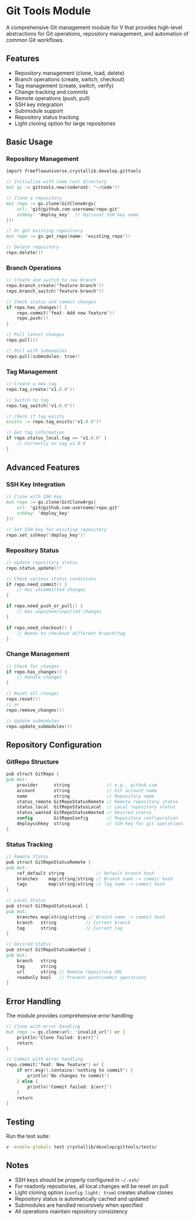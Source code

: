 # Git Tools Module

A comprehensive Git management module for V that provides high-level abstractions for Git operations, repository management, and automation of common Git workflows.

## Features

- Repository management (clone, load, delete)
- Branch operations (create, switch, checkout)
- Tag management (create, switch, verify)
- Change tracking and commits
- Remote operations (push, pull)
- SSH key integration
- Submodule support
- Repository status tracking
- Light cloning option for large repositories

## Basic Usage

### Repository Management

```v
import freeflowuniverse.crystallib.develop.gittools

// Initialize with code root directory
mut gs := gittools.new(coderoot: '~/code')!

// Clone a repository
mut repo := gs.clone(GitCloneArgs{
    url: 'git@github.com:username/repo.git'
    sshkey: 'deploy_key'  // Optional SSH key name
})!

// Or get existing repository
mut repo := gs.get_repo(name: 'existing_repo')!

// Delete repository
repo.delete()!
```

### Branch Operations

```v
// Create and switch to new branch
repo.branch_create('feature-branch')!
repo.branch_switch('feature-branch')!

// Check status and commit changes
if repo.has_changes() {
    repo.commit('feat: Add new feature')!
    repo.push()!
}

// Pull latest changes
repo.pull()!

// Pull with submodules
repo.pull(submodules: true)!
```

### Tag Management

```v
// Create a new tag
repo.tag_create('v1.0.0')!

// Switch to tag
repo.tag_switch('v1.0.0')!

// Check if tag exists
exists := repo.tag_exists('v1.0.0')!

// Get tag information
if repo.status_local.tag == 'v1.0.0' {
    // Currently on tag v1.0.0
}
```

## Advanced Features

### SSH Key Integration

```v
// Clone with SSH key
mut repo := gs.clone(GitCloneArgs{
    url: 'git@github.com:username/repo.git'
    sshkey: 'deploy_key'
})!

// Set SSH key for existing repository
repo.set_sshkey('deploy_key')!
```

### Repository Status

```v
// Update repository status
repo.status_update()!

// Check various status conditions
if repo.need_commit() {
    // Has uncommitted changes
}

if repo.need_push_or_pull() {
    // Has unpushed/unpulled changes
}

if repo.need_checkout() {
    // Needs to checkout different branch/tag
}
```

### Change Management

```v
// Check for changes
if repo.has_changes() {
    // Handle changes
}

// Reset all changes
repo.reset()!
// or
repo.remove_changes()!

// Update submodules
repo.update_submodules()!
```

## Repository Configuration

### GitRepo Structure

```v
pub struct GitRepo {
pub mut:
    provider      string              // e.g., github.com
    account       string              // Git account name
    name          string              // Repository name
    status_remote GitRepoStatusRemote // Remote repository status
    status_local  GitRepoStatusLocal  // Local repository status
    status_wanted GitRepoStatusWanted // Desired status
    config        GitRepoConfig       // Repository configuration
    deploysshkey  string              // SSH key for git operations
}
```

### Status Tracking

```v
// Remote Status
pub struct GitRepoStatusRemote {
pub mut:
    ref_default string            // Default branch hash
    branches    map[string]string // Branch name -> commit hash
    tags        map[string]string // Tag name -> commit hash
}

// Local Status
pub struct GitRepoStatusLocal {
pub mut:
    branches map[string]string // Branch name -> commit hash
    branch   string           // Current branch
    tag      string           // Current tag
}

// Desired Status
pub struct GitRepoStatusWanted {
pub mut:
    branch   string
    tag      string
    url      string // Remote repository URL
    readonly bool   // Prevent push/commit operations
}
```

## Error Handling

The module provides comprehensive error handling:

```v
// Clone with error handling
mut repo := gs.clone(url: 'invalid_url') or {
    println('Clone failed: ${err}')
    return
}

// Commit with error handling
repo.commit('feat: New feature') or {
    if err.msg().contains('nothing to commit') {
        println('No changes to commit')
    } else {
        println('Commit failed: ${err}')
    }
    return
}
```

## Testing

Run the test suite:

```bash
v -enable-globals test crystallib/develop/gittools/tests/
```

## Notes

- SSH keys should be properly configured in `~/.ssh/`
- For readonly repositories, all local changes will be reset on pull
- Light cloning option (`config.light: true`) creates shallow clones
- Repository status is automatically cached and updated
- Submodules are handled recursively when specified
- All operations maintain repository consistency
